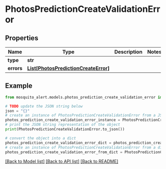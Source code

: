 # PhotosPredictionCreateValidationError


## Properties

Name | Type | Description | Notes
------------ | ------------- | ------------- | -------------
**type** | **str** |  | 
**errors** | [**List[PhotosPredictionCreateError]**](PhotosPredictionCreateError.md) |  | 

## Example

```python
from mosquito_alert.models.photos_prediction_create_validation_error import PhotosPredictionCreateValidationError

# TODO update the JSON string below
json = "{}"
# create an instance of PhotosPredictionCreateValidationError from a JSON string
photos_prediction_create_validation_error_instance = PhotosPredictionCreateValidationError.from_json(json)
# print the JSON string representation of the object
print(PhotosPredictionCreateValidationError.to_json())

# convert the object into a dict
photos_prediction_create_validation_error_dict = photos_prediction_create_validation_error_instance.to_dict()
# create an instance of PhotosPredictionCreateValidationError from a dict
photos_prediction_create_validation_error_from_dict = PhotosPredictionCreateValidationError.from_dict(photos_prediction_create_validation_error_dict)
```
[[Back to Model list]](../README.md#documentation-for-models) [[Back to API list]](../README.md#documentation-for-api-endpoints) [[Back to README]](../README.md)


